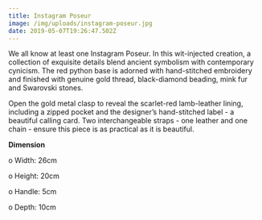 ```yaml
---
title: Instagram Poseur
image: /img/uploads/instagram-poseur.jpg
date: 2019-05-07T19:26:47.502Z
---
```

We all know at least one Instagram Poseur. In this wit-injected creation, a collection of exquisite details blend ancient symbolism with contemporary cynicism. The red python base is adorned with hand-stitched embroidery and finished with genuine gold thread, black-diamond beading, mink fur and Swarovski stones.

Open the gold metal clasp to reveal the scarlet-red lamb-leather lining, including a zipped pocket and the designer’s hand-stitched label - a beautiful calling card. Two interchangeable straps - one leather and one chain - ensure this piece is as practical as it is beautiful.

**Dimension**

o Width: 26cm

o Height: 20cm

o Handle: 5cm

o Depth: 10cm

